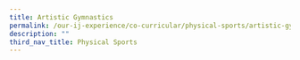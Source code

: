 ```yaml
---
title: Artistic Gymnastics
permalink: /our-ij-experience/co-curricular/physical-sports/artistic-gymnastics
description: ""
third_nav_title: Physical Sports
---
```


